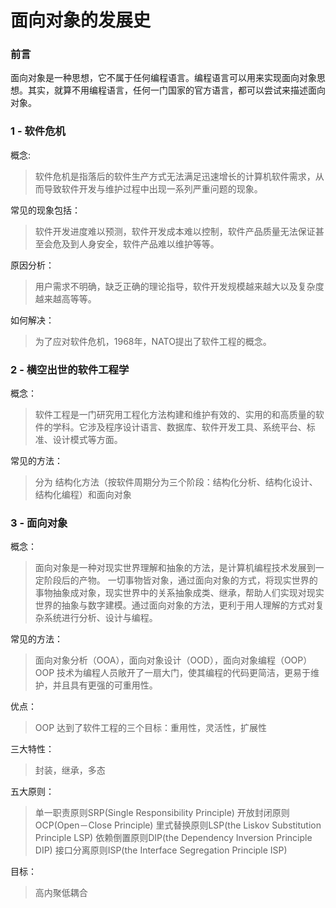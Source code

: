 # 面向对象的发展史

### 前言

面向对象是一种思想，它不属于任何编程语言。编程语言可以用来实现面向对象思想。其实，就算不用编程语言，任何一门国家的官方语言，都可以尝试来描述面向对象。

### 1 - 软件危机

概念:
> 软件危机是指落后的软件生产方式无法满足迅速增长的计算机软件需求，从而导致软件开发与维护过程中出现一系列严重问题的现象。

常见的现象包括：
> 软件开发进度难以预测，软件开发成本难以控制，软件产品质量无法保证甚至会危及到人身安全，软件产品难以维护等等。

原因分析：
> 用户需求不明确，缺乏正确的理论指导，软件开发规模越来越大以及复杂度越来越高等等。

如何解决：
> 为了应对软件危机，1968年，NATO提出了软件工程的概念。

### 2 - 横空出世的软件工程学

概念：
> 软件工程是一门研究用工程化方法构建和维护有效的、实用的和高质量的软件的学科。它涉及程序设计语言、数据库、软件开发工具、系统平台、标准、设计模式等方面。

常见的方法：
> 分为 结构化方法（按软件周期分为三个阶段：结构化分析、结构化设计、结构化编程）和面向对象

### 3 - 面向对象

概念：
> 面向对象是一种对现实世界理解和抽象的方法，是计算机编程技术发展到一定阶段后的产物。
一切事物皆对象，通过面向对象的方式，将现实世界的事物抽象成对象，现实世界中的关系抽象成类、继承，帮助人们实现对现实世界的抽象与数字建模。通过面向对象的方法，更利于用人理解的方式对复杂系统进行分析、设计与编程。

常见的方法：
> 面向对象分析（OOA），面向对象设计（OOD），面向对象编程（OOP）
OOP 技术为编程人员敞开了一扇大门，使其编程的代码更简洁，更易于维护，并且具有更强的可重用性。

优点：
> OOP 达到了软件工程的三个目标：重用性，灵活性，扩展性

三大特性：
> 封装，继承，多态

五大原则：
> 单一职责原则SRP(Single Responsibility Principle)
开放封闭原则OCP(Open－Close Principle)
里式替换原则LSP(the Liskov Substitution Principle LSP)
依赖倒置原则DIP(the Dependency Inversion Principle DIP)
接口分离原则ISP(the Interface Segregation Principle ISP)

目标：
> 高内聚低耦合

